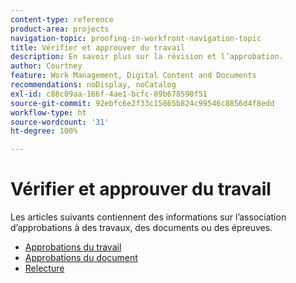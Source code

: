 ```yaml
---
content-type: reference
product-area: projects
navigation-topic: proofing-in-workfront-navigation-topic
title: Vérifier et approuver du travail
description: En savoir plus sur la révision et l’approbation.
author: Courtney
feature: Work Management, Digital Content and Documents
recommendations: noDisplay, noCatalog
exl-id: c88c09aa-166f-4ae1-bcfc-89b678590f51
source-git-commit: 92ebfc6e2f33c15865b824c99546c8856d4f8edd
workflow-type: ht
source-wordcount: '31'
ht-degree: 100%

---
```


# Vérifier et approuver du travail

Les articles suivants contiennent des informations sur l’association d’approbations à des travaux, des documents ou des épreuves.

<!-- * [Limited document and proof decision for non-paid users overview](/help/quicksilver/review-and-approve-work/proof-doc-decision-limits.md) -->
* [Approbations du travail](../review-and-approve-work/manage-approvals/manage-approvals.md)
* [Approbations du document](../review-and-approve-work/document-reviews-and-approvals/document-reviews-and-approvals.md)
* [Relecture](../review-and-approve-work/proofing/proofing.md)

